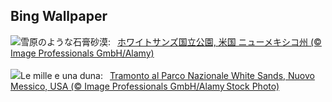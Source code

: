 ## Bing Wallpaper
![](https://www.bing.com/th?id=OHR.WhiteSandsNP_JA-JP9246270172_UHD.jpg&w=1000)雪原のような石膏砂漠:&nbsp;&ensp;[ホワイトサンズ国立公園, 米国 ニューメキシコ州  (© Image Professionals GmbH/Alamy)](https://www.bing.com/th?id=OHR.WhiteSandsNP_JA-JP9246270172_UHD.jpg)
<br><br/>
![](https://www.bing.com/th?id=OHR.WhiteSandsNP_IT-IT7416154003_UHD.jpg&w=1000)Le mille e una duna:&nbsp;&ensp;[Tramonto al Parco Nazionale White Sands, Nuovo Messico, USA (© Image Professionals GmbH/Alamy Stock Photo)](https://www.bing.com/th?id=OHR.WhiteSandsNP_IT-IT7416154003_UHD.jpg)
<br><br/>
